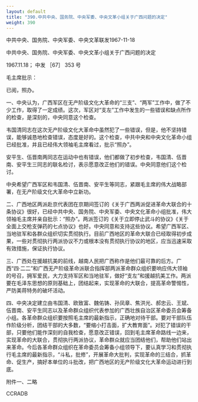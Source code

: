 ```yaml
---
layout: default
title: "390.中共中央、国务院、中央军委、中央文革小组关于广西问题的决定"
weight: 390
---
```


中共中央、国务院、中央军委、中央文革联发1967-11-18

中共中央、国务院、中央军委、中央文革小组关于广西问题的决定

1967.11.18； 中发 ［67］ 353 号

毛主席批示：

已阅，照办。

一、中央认为，广西军区在无产阶级文化大革命的“三支”、“两军”工作中，做了不少工作，取得了一定成绩。这次，军区对“支左”工作中发生的一些错误和缺点所作的检查，是深刻的，中央同意这个检查。

韦国清同志在这次无产阶级文化大革命中虽然犯了一些错误，但是，他不坚持错误，能够诚恳地检查错误，态度是好的。这个检查，中共中央和中央文化革命小组已经批准，并且已经伟大领袖毛主席看过，批示“照办”。

安平生、伍晋南两同志在运动中也有错误，他们都做了初步检查，韦国清、伍晋南、安平生三同志的联名检讨，表示愿意改正他们的错误。中央同意他们这个检讨。

中央希望广西军区和韦国清、伍晋南、安平生等同志，紧跟毛主席的伟大战略部署，在无产阶级文化大革命中立新功。

二、广西地区两派赴京代表团在京期间签订的《关于广西两派促进革命大联合的十条协议》很好，已经中共中央、国务院、中央军委、中央文化革命小组批准，伟大领袖毛主席并亲自批示：“照办”。两派签订的《关于立即停止武斗的协议》《关于全面上交枪支弹药的七点协议》也好。中央同意和支持这些协议。希望广西军区、当地驻军和各群众组织切实贯彻执行。目前广西地区的革命大联合已经取得初步成果，一些对贯彻执行两派协议不力或根本没有贯彻执行协议的地区，应当迅速采取有效措施，保证执行协议。

三、广西处在援越抗美的前线，越南人民把广西称作是他们最可靠的后方。广西“四·二二”和广西无产阶级革命派联合指挥部两派革命群众组织要响应伟大领袖的号召，拥军爱民，大力支持军区和当地驻军，做好“支左”和援越抗美工作。两派要在毛泽东思想的原则基础上，团结起来，实现革命的大联合，提高革命警惕性，严防美蒋特务的破坏活动。

四、中央决定建立由韦国清、欧致富、魏佑铸、孙凤章、焦洪光、郝忠云、王斌、伍晋南、安平生同志以及革命群众组织代表参加的广西壮族自治区革命委员会筹备小组。各革命群众组织要按照毛主席的最新指示，正确地对待干部。要对干部队伍作阶级分析，团结干部的大多数，“要缩小打击面，扩大教育面”。对犯了错误的干部，只要他们能作深刻的自我检查，愿意改正错误，回到毛主席革命路线一边来，实现革命的大联合，贯彻执行两派协议，革命群众就应当团结他们，帮助他们站出来革命。今后各革命群众组织在革命委员会筹备小组领导下，要认真学习和贯彻执行毛主席的最新指示，“斗私，批修”，开展革命大批判，实现革命的三结合，抓革命、促生产，搞好本单位的斗批改，把广西地区的无产阶级文化大革命运动进行到底。

附件一、二略

CCRADB

